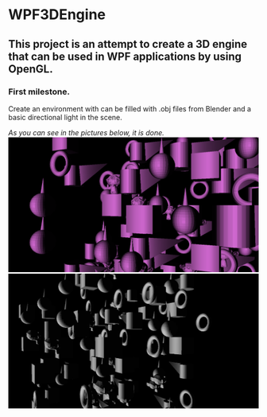 # WPF3DEngine
## This project is an attempt to create a 3D engine that can be used in WPF applications by using OpenGL.

### First milestone.
Create an environment with can be filled with .obj files from Blender and a basic directional light in the scene.

*As you can see in the pictures below, it is done.*
<img src="images/filledscene.png" alt="Scene with purple directional light">
<img src="images/filledscenewhitelight.png" alt="Scene with white directional light">
